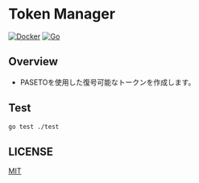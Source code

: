 # Token Manager

[![Docker](https://github.com/hello-slide/token-manager/actions/workflows/docker-publish.yml/badge.svg?branch=main)](https://github.com/hello-slide/token-manager/actions/workflows/docker-publish.yml)
[![Go](https://github.com/hello-slide/token-manager/actions/workflows/go.yml/badge.svg)](https://github.com/hello-slide/token-manager/actions/workflows/go.yml)

## Overview

- PASETOを使用した復号可能なトークンを作成します。

## Test

```bash
go test ./test
```

## LICENSE

[MIT](./LICENSE)
